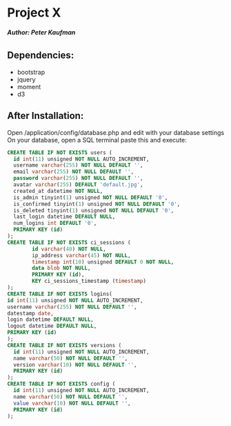 # **Project X**

###### **Author: Peter Kaufman**
## **Dependencies:**

* bootstrap
* jquery
* moment
* d3

## **After Installation:**

Open /application/config/database.php and edit with your database settings
On your database, open a SQL terminal paste this and execute:
```SQL
CREATE TABLE IF NOT EXISTS users (
  id int(11) unsigned NOT NULL AUTO_INCREMENT,
  username varchar(255) NOT NULL DEFAULT '',
  email varchar(255) NOT NULL DEFAULT '',
  password varchar(255) NOT NULL DEFAULT '',
  avatar varchar(255) DEFAULT 'default.jpg',
  created_at datetime NOT NULL,
  is_admin tinyint(1) unsigned NOT NULL DEFAULT '0',
  is_confirmed tinyint(1) unsigned NOT NULL DEFAULT '0',
  is_deleted tinyint(1) unsigned NOT NULL DEFAULT '0',
  last_login datetime DEFAULT NULL,
  num_logins int DEFAULT '0',
  PRIMARY KEY (id)
);
CREATE TABLE IF NOT EXISTS ci_sessions (
        id varchar(40) NOT NULL,
        ip_address varchar(45) NOT NULL,
        timestamp int(10) unsigned DEFAULT 0 NOT NULL,
        data blob NOT NULL,
        PRIMARY KEY (id),
        KEY ci_sessions_timestamp (timestamp)
);
CREATE TABLE IF NOT EXISTS logins(
id int(11) unsigned NOT NULL AUTO_INCREMENT,
username varchar(255) NOT NULL DEFAULT '',
datestamp date,
login datetime DEFAULT NULL,
logout datetime DEFAULT NULL,
PRIMARY KEY (id)
);
CREATE TABLE IF NOT EXISTS versions (
  id int(11) unsigned NOT NULL AUTO_INCREMENT,
  name varchar(50) NOT NULL DEFAULT '',
  version varchar(10) NOT NULL DEFAULT '',
  PRIMARY KEY (id)
);
CREATE TABLE IF NOT EXISTS config (
  id int(11) unsigned NOT NULL AUTO_INCREMENT,
  name varchar(50) NOT NULL DEFAULT '',
  value varchar(10) NOT NULL DEFAULT '',
  PRIMARY KEY (id)
);
```
